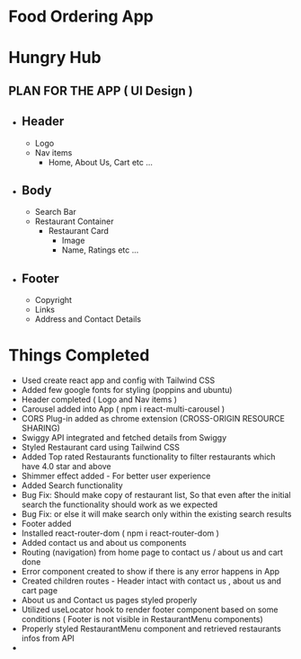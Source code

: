 # Food Ordering App

# Hungry Hub

## PLAN FOR THE APP ( UI Design )

- ## Header

  - Logo
  - Nav items
    - Home, About Us, Cart etc ...

- ## Body

  - Search Bar
  - Restaurant Container
    - Restaurant Card
      - Image
      - Name, Ratings etc ...

- ## Footer

  - Copyright
  - Links
  - Address and Contact Details

# Things Completed

- Used create react app and config with Tailwind CSS
- Added few google fonts for styling (poppins and ubuntu)
- Header completed ( Logo and Nav items )
- Carousel added into App ( npm i react-multi-carousel )
- CORS Plug-in added as chrome extension (CROSS-ORIGIN RESOURCE SHARING)
- Swiggy API integrated and fetched details from Swiggy
- Styled Restaurant card using Tailwind CSS
- Added Top rated Restaurants functionality to filter restaurants which have 4.0 star and above
- Shimmer effect added - For better user experience
- Added Search functionality
- Bug Fix: Should make copy of restaurant list, So that even after the initial search the functionality should work as we expected
- Bug Fix: or else it will make search only within the existing search results
- Footer added
- Installed react-router-dom ( npm i react-router-dom )
- Added contact us and about us components
- Routing (navigation) from home page to contact us / about us and cart done
- Error component created to show if there is any error happens in App
- Created children routes - Header intact with contact us , about us and cart page
- About us and Contact us pages styled properly
- Utilized useLocator hook to render footer component based on some conditions ( Footer is not visible in RestaurantMenu components)
- Properly styled RestaurantMenu component and retrieved restaurants infos from API
-
